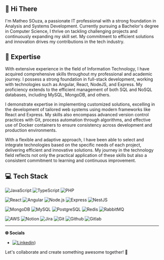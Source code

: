 **👋 Hi There**
---

I'm Matheo SOuza, a passionate IT professional with a strong foundation in Analysis and Systems Development. Currently pursuing a Bachelor's degree in Computer Science, I thrive on tackling challenging projects and continuously expanding my skill set. My commitment to efficient solutions and innovation drives my contributions in the tech industry.

**🚀 Expertise**
---

With extensive experience in the field of Information Technology, I have acquired comprehensive skills throughout my professional and academic journey. I possess a strong foundation in full-stack development, working with technologies such as Angular, React, NodeJS, and Express. My proficiency extends to the efficient management of both SQL and NoSQL databases, including MySQL, MongoDB, and others.

I demonstrate expertise in implementing customized solutions, excelling in the development of tailored web systems using modern frameworks like React and Express. My skills also encompass advanced version control practices with Git, process automation through algorithms, and effective use of Docker containers to ensure consistency across development and production environments.

With a flexible and adaptive approach, I have been able to select and integrate technologies based on the specific needs of each project, delivering efficient and innovative solutions. My journey in the technology field reflects not only the practical application of these skills but also a consistent commitment to learning and continuous improvement.

**💻 Tech Stack**
---
![JavaScript](https://img.shields.io/badge/JavaScript-323330?style=for-the-badge&logo=javascript&logoColor=F7DF1E) ![TypeScript](https://img.shields.io/badge/TypeScript-007ACC?style=for-the-badge&logo=typescript&logoColor=white) ![PHP](https://img.shields.io/badge/PHP-777BB4?style=for-the-badge&logo=php&logoColor=white)

![React](https://img.shields.io/badge/React-20232A?style=for-the-badge&logo=react&logoColor=61DAFB) ![Angular](https://img.shields.io/badge/Angular-DD0031?style=for-the-badge&logo=angular&logoColor=white) ![Node.js](https://img.shields.io/badge/Node%20js-339933?style=for-the-badge&logo=nodedotjs&logoColor=white) ![Express](https://img.shields.io/badge/Express%20js-000000?style=for-the-badge&logo=express&logoColor=white) ![NestJS](https://img.shields.io/badge/nestjs-E0234E?style=for-the-badge&logo=nestjs&logoColor=white)

![MongoDB](https://img.shields.io/badge/MongoDB-4EA94B?style=for-the-badge&logo=mongodb&logoColor=white) ![MySQL](https://img.shields.io/badge/MySQL-005C84?style=for-the-badge&logo=mysql&logoColor=white) ![PostgreSQL](https://img.shields.io/badge/PostgreSQL-316192?style=for-the-badge&logo=postgresql&logoColor=white) ![Redis](https://img.shields.io/badge/redis-%23DD0031.svg?&style=for-the-badge&logo=redis&logoColor=white) ![RabbitMQ](https://img.shields.io/badge/rabbitmq-%23FF6600.svg?&style=for-the-badge&logo=rabbitmq&logoColor=white
	)

![AWS](https://img.shields.io/badge/Amazon_AWS-FF9900?style=for-the-badge&logo=amazonaws&logoColor=white) ![Notion](https://img.shields.io/badge/Notion-000000?style=for-the-badge&logo=notion&logoColor=white) ![Jira](https://img.shields.io/badge/Jira-0052CC?style=for-the-badge&logo=Jira&logoColor=white) ![Git](https://img.shields.io/badge/GIT-E44C30?style=for-the-badge&logo=git&logoColor=white) ![Github](https://img.shields.io/badge/GitHub-100000?style=for-the-badge&logo=github&logoColor=white) ![Gitlab](https://img.shields.io/badge/GitLab-330F63?style=for-the-badge&logo=gitlab&logoColor=white)


---

**🌐 Socials**

- [![Linkedin](https://img.shields.io/badge/LinkedIn-0077B5?style=for-the-badge&logo=linkedin&logoColor=white)](https://www.linkedin.com/in/matheo-souza-286b17179/))

Let's collaborate and create something awesome together! 🚀
